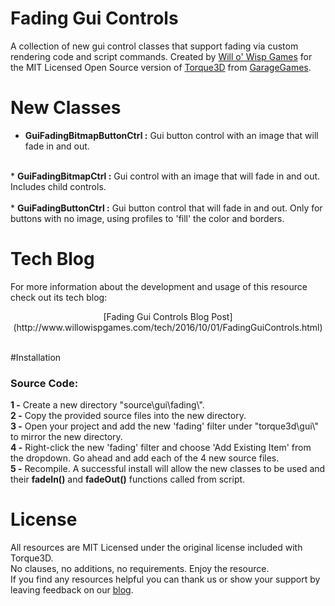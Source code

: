 
# Fading Gui Controls
A collection of new gui control classes that support fading via custom rendering code and script commands. Created by [Will o' Wisp Games](http://www.willowispgames.com/) for the MIT Licensed Open Source version of [Torque3D](http://www.torque3d.org/) from [GarageGames](http://www.garagegames.com/).

# New Classes
* <b>GuiFadingBitmapButtonCtrl :</b> Gui button control with an image that will fade in and out.<br>
<br>
* <b>GuiFadingBitmapCtrl :</b> Gui control with an image that will fade in and out. Includes child controls.<br>
<br>
* <b>GuiFadingButtonCtrl :</b> Gui button control that will fade in and out. Only for buttons with no image, using profiles to 'fill' the color and borders.<br>

# Tech Blog
For more information about the development and usage of this resource check out its tech blog:<br>
<center>[Fading Gui Controls Blog Post](http://www.willowispgames.com/tech/2016/10/01/FadingGuiControls.html)</center><br>

#Installation
<h3>Source Code:</h3>
<b>1 -</b> Create a new directory <filepath>"source\gui\fading\"</filepath>.<br>
<b>2 -</b> Copy the provided source files into the new directory.<br>
<b>3 -</b> Open your project and add the new <filepath>'fading'</filepath> filter under <filepath>"torque3d\gui\"</filepath> to mirror the new directory.<br>
<b>4 -</b> Right-click the new <filepath>'fading'</filepath> filter and choose 'Add Existing Item' from the dropdown. Go ahead and add each of the 4 new source files.<br>
<b>5 -</b> Recompile. A successful install will allow the new classes to be used and their <b>fadeIn()</b> and <b>fadeOut()</b> functions called from script.<br>

# License
All resources are MIT Licensed under the original license included with Torque3D.<br> 
No clauses, no additions, no requirements. Enjoy the resource.<br>
If you find any resources helpful you can thank us or show your support by leaving feedback on our [blog](http://www.willowispgames.com/blog/).
